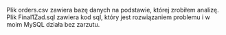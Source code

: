 Plik orders.csv zawiera bazę danych na podstawie, której zrobiłem analizę.
Plik Final1Zad.sql  zawiera kod sql, który jest rozwiązaniem problemu i w moim MySQL działa bez zarzutu.

